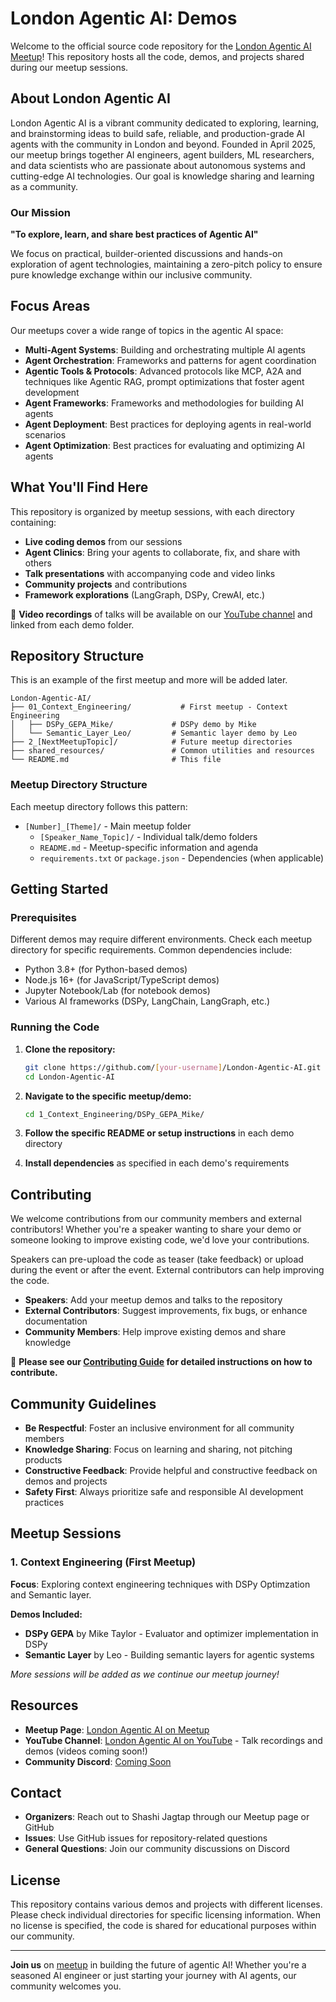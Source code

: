 # London Agentic AI: Demos

Welcome to the official source code repository for the [London Agentic AI Meetup](https://www.meetup.com/london-agentic-ai/)! This repository hosts all the code, demos, and projects shared during our meetup sessions.

## About London Agentic AI

London Agentic AI is a vibrant community dedicated to exploring, learning, and brainstorming ideas to build safe, reliable, and production-grade AI agents with the community in London and beyond. Founded in April 2025, our meetup brings together AI engineers, agent builders, ML researchers, and data scientists who are passionate about autonomous systems and cutting-edge AI technologies. Our goal is knowledge sharing and learning as a community. 

### Our Mission

**"To explore, learn, and share best practices of Agentic AI"**

We focus on practical, builder-oriented discussions and hands-on exploration of agent technologies, maintaining a zero-pitch policy to ensure pure knowledge exchange within our inclusive community.

## Focus Areas

Our meetups cover a wide range of topics in the agentic AI space:

- **Multi-Agent Systems**: Building and orchestrating multiple AI agents
- **Agent Orchestration**: Frameworks and patterns for agent coordination
- **Agentic Tools & Protocols**: Advanced protocols like MCP, A2A and techniques like Agentic RAG, prompt optimizations that foster agent development
- **Agent Frameworks**: Frameworks and methodologies for building AI agents
- **Agent Deployment**: Best practices for deploying agents in real-world scenarios
- **Agent Optimization**: Best practices for evaluating and optimizing AI agents 

## What You'll Find Here

This repository is organized by meetup sessions, with each directory containing:

- **Live coding demos** from our sessions
- **Agent Clinics**: Bring your agents to collaborate, fix, and share with others
- **Talk presentations** with accompanying code and video links
- **Community projects** and contributions
- **Framework explorations** (LangGraph, DSPy, CrewAI, etc.)

🎥 **Video recordings** of talks will be available on our [YouTube channel](https://www.youtube.com/@LondonAgenticAI) and linked from each demo folder.

## Repository Structure

This is an example of the first meetup and more will be added later. 

```
London-Agentic-AI/
├── 01_Context_Engineering/           # First meetup - Context Engineering
│   ├── DSPy_GEPA_Mike/             # DSPy demo by Mike
│   └── Semantic_Layer_Leo/         # Semantic layer demo by Leo
├── 2_[NextMeetupTopic]/            # Future meetup directories
├── shared_resources/               # Common utilities and resources
└── README.md                       # This file
```

### Meetup Directory Structure

Each meetup directory follows this pattern:
- `[Number]_[Theme]/` - Main meetup folder
  - `[Speaker_Name_Topic]/` - Individual talk/demo folders
  - `README.md` - Meetup-specific information and agenda
  - `requirements.txt` or `package.json` - Dependencies (when applicable)

## Getting Started

### Prerequisites

Different demos may require different environments. Check each meetup directory for specific requirements. Common dependencies include:

- Python 3.8+ (for Python-based demos)
- Node.js 16+ (for JavaScript/TypeScript demos)
- Jupyter Notebook/Lab (for notebook demos)
- Various AI frameworks (DSPy, LangChain, LangGraph, etc.)

### Running the Code

1. **Clone the repository:**
   ```bash
   git clone https://github.com/[your-username]/London-Agentic-AI.git
   cd London-Agentic-AI
   ```

2. **Navigate to the specific meetup/demo:**
   ```bash
   cd 1_Context_Engineering/DSPy_GEPA_Mike/
   ```

3. **Follow the specific README or setup instructions** in each demo directory

4. **Install dependencies** as specified in each demo's requirements

## Contributing

We welcome contributions from our community members and external contributors! Whether you're a speaker wanting to share your demo or someone looking to improve existing code, we'd love your contributions.

Speakers can pre-upload the code as teaser (take feedback) or upload during the event or after the event. External contributors can help improving the code. 

- **Speakers**: Add your meetup demos and talks to the repository
- **External Contributors**: Suggest improvements, fix bugs, or enhance documentation
- **Community Members**: Help improve existing demos and share knowledge

📝 **Please see our [Contributing Guide](CONTRIBUTING.md) for detailed instructions on how to contribute.**

## Community Guidelines

- **Be Respectful**: Foster an inclusive environment for all community members
- **Knowledge Sharing**: Focus on learning and sharing, not pitching products
- **Constructive Feedback**: Provide helpful and constructive feedback on demos and projects
- **Safety First**: Always prioritize safe and responsible AI development practices

## Meetup Sessions

### 1. Context Engineering (First Meetup)
**Focus**: Exploring context engineering techniques with DSPy Optimzation and Semantic layer.

**Demos Included:**
- **DSPy GEPA** by Mike Taylor - Evaluator and optimizer implementation in DSPy
- **Semantic Layer** by Leo - Building semantic layers for agentic systems

*More sessions will be added as we continue our meetup journey!*

## Resources

- **Meetup Page**: [London Agentic AI on Meetup](https://www.meetup.com/london-agentic-ai/)
- **YouTube Channel**: [London Agentic AI on YouTube](https://www.youtube.com/@LondonAgenticAI) - Talk recordings and demos (videos coming soon!)
- **Community Discord**: [Coming Soon](link-to-discord)


## Contact

- **Organizers**: Reach out to Shashi Jagtap through our Meetup page or GitHub
- **Issues**: Use GitHub issues for repository-related questions
- **General Questions**: Join our community discussions on Discord

## License

This repository contains various demos and projects with different licenses. Please check individual directories for specific licensing information. When no license is specified, the code is shared for educational purposes within our community.

---

**Join us** on [meetup](https://www.meetup.com/london-agentic-ai/events/310601023) in building the future of agentic AI! Whether you're a seasoned AI engineer or just starting your journey with AI agents, our community welcomes you.
